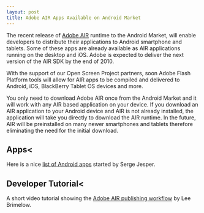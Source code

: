```yaml
---
layout: post
title: Adobe AIR Apps Available on Android Market
---
```

The recent release of <a href="http://www.adobe.com/products/air/">Adobe AIR</a> runtime to the Android Market, will enable developers to distribute their applications to Android smartphone and tablets.  Some of these apps are already available as AIR applications running on the desktop and iOS. Adobe is expected to deliver the next version of the AIR SDK by the end of 2010.

With the support of our Open Screen Project partners, soon Adobe Flash Platform tools will allow for AIR apps to be compiled and delivered to Android, iOS, BlackBerry Tablet OS devices and more.

You only need to download Adobe AIR once from the Android Market and it will work with any AIR based application on your device. If you download an AIR application to your Android device and AIR is not already installed, the application will take you directly to download the AIR runtime.  In the future, AIR will be preinstalled on many newer smartphones and tablets therefore eliminating the need for the initial download.

## Apps<

Here is a nice <a href="http://www.appbrain.com/user/webkitchen/air-applications">list of Android apps</a> started by Serge Jesper.

## Developer Tutorial<

A short video tutorial showing the <a href="http://gotoandlearn.com/play.php?id=131">Adobe AIR publishing workflow</a> by Lee Brimelow.
